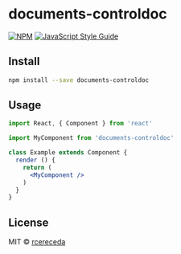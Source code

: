 # documents-controldoc

> 

[![NPM](https://img.shields.io/npm/v/documents-controldoc.svg)](https://www.npmjs.com/package/documents-controldoc) [![JavaScript Style Guide](https://img.shields.io/badge/code_style-standard-brightgreen.svg)](https://standardjs.com)

## Install

```bash
npm install --save documents-controldoc
```

## Usage

```jsx
import React, { Component } from 'react'

import MyComponent from 'documents-controldoc'

class Example extends Component {
  render () {
    return (
      <MyComponent />
    )
  }
}
```

## License

MIT © [rcereceda](https://github.com/rcereceda)
